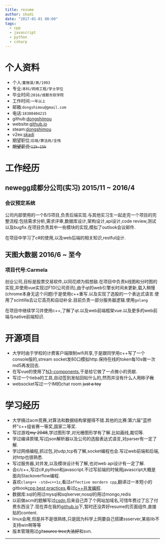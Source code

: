 ```yaml
---
title: resume
author: skadi
date: "2017-01-01 00:00"
tags:
  - cpp
  - javascript
  - python
  - csharp
---
```


# 个人资料
* 个人:`董施谋/男/1993`
* 专业:`本科/网络工程/学士学位`
* 毕业时间:`2016/成都东软学院`
* 工作时间:`一年以上`
* 邮箱:`dongshimou@gmail.com`
* 电话:`18380404215`
* github:[dongshimou](https://github.com/dongshimou)
* website:[github.io](https://dongshimou.github.io)
* steam:[dongshimou](http://steamcommunity.com/id/dongshimou/)
* v2ex:[skadi](https://www.v2ex.com/member/skadi)
* 期望职位:`后端/算法岗/全栈`
* ~~期望薪资:`12k~15k`~~

# 工作经历

## newegg成都分公司(实习) 2015/11 ~ 2016/4

### 会议预定系统
公司内部使用的一个B/S项目,负责后端实现.与其他实习生一起走完一个项目的完整流程:包括需求分析,需求评审,数据库设计,架构设计,api设计,code review,测试以及bugfix.在项目负责其中一些模块的实现,模拟了outlook会议邮件.

在项目中学习了c#的使用,以及web后端的相关知识,restful设计.

## 天图大数据 2016/6 ~ 至今

### 项目代号:Carmela
创业公司,目标是股票交易软件,以同花顺为假想敌.在项目中负责k线图和分时图的实现,并使用vue实现过F10(公司资讯),由于qt的web引擎长时间未更新,载入稍慢(chrome本身无这个问题)于是使用c++重写.以及实现了选股的一个表达式语言.使用了scintilla去让它高亮和自动补全.目前负责一部分服务器逻辑.使用`golang`

在项目中继续学习并使用c++,了解了qt.以及web前端框架vue.以及更多的web前端与native前端知识.

# 开源项目

* 大学时由于学校的计费客户端限制wifi共享,于是跟同学用c++写了一个console版的,stream socket发80口模拟http.保持在线的token每10s做一次md5再发回去.
* 在写vue的使用了[N3-components](https://github.com/dongshimou/N3-components),于是给它做了一点微小的贡献.
* 写过一个tieba的工具,自动签到发帖回帖什么的,然而并没有什么人用~~除了我~~
* websocket写过一个IM的chat room ~~just a toy~~

# 学习经历

* 大学搞过acm竞赛,对算法和数据结构掌握得不错.其他的比赛:第六届"蓝桥杯"c++组省赛一等奖,国家二等奖.
* 写过游戏~~my 2048~~,学过图形学,对光栅图形学有了解.比如画线,裁切等.
* 学过编译原理,写过json解析器以及公司的选股表达式语言,对parser有一定了解.
* 学过网络编程,抓过包,对udp,tcp有了解,socket编程也会.写过web前端和后端,对http也很熟悉.
* 写过服务器,对并发,以及模块设计有了解,也对web api设计有一定了解.
* 会c/c++,写过c#,python和javascript.不过写前端的时候用javascript大概是面向Stackoverflow编程.
* 喜欢`clang++ -std=c++1z`,看过`effective mordern cpp`,翻译过一本短小的gitbook[cpp best practices](http://fuckneusoft.com/topic/11/cpp-best-practices-%E8%AF%91%E6%96%87-%E4%B8%80),看过[c++并发编程](https://www.gitbook.com/book/chenxiaowei/cpp_concurrency_in_action/details).
* 数据库:sql的用过mysql和sqlserver,nosql的用过mongo,redis
* 以前做acm的题解写过[csdn](http://blog.csdn.net/dongshimou),后来自己弄了个网站加域名,可惜年费过了忘了付费东西没了.现在弄在我的[github.io](https://dongshimou.github.io)下,暂时还没弄好resume的页面组件,直接贴的content.
* linux会用,但是并不是很熟练,只是因为科学上网要自己搭建ssserver,某些lib不支持win啊等等
* 版本管理用过git~~source tree大法好~~和svn.

---